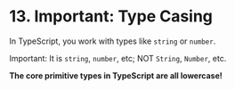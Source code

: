 # 13. Important: Type Casing

In TypeScript, you work with types like `string` or `number`.

Important: It is `string`, `number`, etc; NOT `String`, `Number`, etc.

**The core primitive types in TypeScript are all lowercase!**
